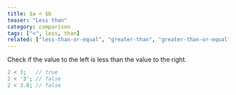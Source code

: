 ```yaml
---
title: $a < $b
teaser: "Less than"
category: comparison
tags: ["<", less, than]
related: ["less-than-or-equal", "greater-than", "greater-than-or-equal"]
---
```


Check if the value to the left is less than the value to the right.

```php
2 < 3;   // true
2 < '3'; // false
2 < 3.0; // false
```

